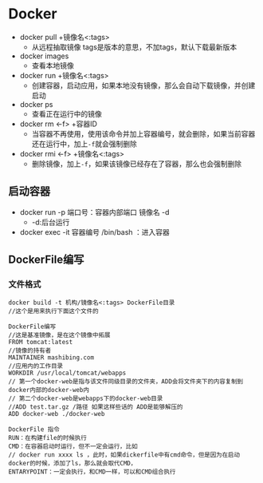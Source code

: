 # Docker

- docker pull +镜像名<:tags>
  - 从远程抽取镜像 tags是版本的意思，不加tags，默认下载最新版本
- docker images 
  - 查看本地镜像
- docker run +镜像名<:tags> 
  - 创建容器，启动应用，如果本地没有镜像，那么会自动下载镜像，并创建启动
- docker ps 
  - 查看正在运行中的镜像
- docker rm <-f> +容器ID
  - 当容器不再使用，使用该命令并加上容器编号，就会删除，如果当前容器还在运行中，加上`-f`就会强制删除
- docker rmi <-f> +镜像名<:tags>
  - 删除镜像，加上`-f`，如果该镜像已经存在了容器，那么也会强制删除

## 启动容器

- docker run  -p 端口号：容器内部端口  镜像名 -d
  - -d:后台运行
- docker exec -it  容器编号 /bin/bash ：进入容器

## DockerFile编写

### 文件格式

````
docker build -t 机构/镜像名<:tags> DockerFile目录
//这个是用来执行下面这个文件的
````

````
DockerFile编写
//这是基准镜像，是在这个镜像中拓展
FROM tomcat:latest
//镜像的持有者
MAINTAINER mashibing.com
//应用内的工作目录
WORKDIR /usr/local/tomcat/webapps
// 第一个docker-web是指与该文件同级目录的文件夹，ADD会将文件夹下的内容复制到docker内部的docker-web内
// 第二个docker-web是webapps下的docker-web目录
//ADD test.tar.gz /路径 如果这样些话的 ADD是能够解压的
ADD docker-web ./docker-web
````

````
DockerFile 指令
RUN：在构建file的时候执行
CMD：在容器启动时运行，但不一定会运行，比如
// docker run xxxx ls ，此时，如果dickerfile中有cmd命令，但是因为在启动docker的时候，添加了ls，那么就会取代CMD，
ENTARYPOINT：一定会执行，和CMD一样，可以和CMD组合执行

````

